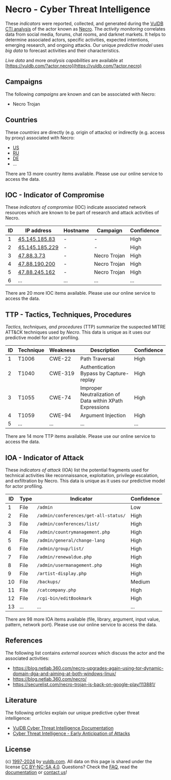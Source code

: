 # Necro - Cyber Threat Intelligence

These _indicators_ were reported, collected, and generated during the [VulDB CTI analysis](https://vuldb.com/?kb.cti) of the actor known as [Necro](https://vuldb.com/?actor.necro). The _activity monitoring_ correlates data from social media, forums, chat rooms, and darknet markets. It helps to determine associated actors, specific activities, expected intentions, emerging research, and ongoing attacks. Our unique _predictive model_ uses _big data_ to forecast activities and their characteristics.

_Live data_ and more _analysis capabilities_ are available at [https://vuldb.com/?actor.necro](https://vuldb.com/?actor.necro)

## Campaigns

The following _campaigns_ are known and can be associated with Necro:

* Necro Trojan

## Countries

These _countries_ are directly (e.g. origin of attacks) or indirectly (e.g. access by proxy) associated with Necro:

* [US](https://vuldb.com/?country.us)
* [RU](https://vuldb.com/?country.ru)
* [DE](https://vuldb.com/?country.de)
* ...

There are 13 more country items available. Please use our online service to access the data.

## IOC - Indicator of Compromise

These _indicators of compromise_ (IOC) indicate associated network resources which are known to be part of research and attack activities of Necro.

ID | IP address | Hostname | Campaign | Confidence
-- | ---------- | -------- | -------- | ----------
1 | [45.145.185.83](https://vuldb.com/?ip.45.145.185.83) | - | - | High
2 | [45.145.185.229](https://vuldb.com/?ip.45.145.185.229) | - | - | High
3 | [47.88.3.73](https://vuldb.com/?ip.47.88.3.73) | - | Necro Trojan | High
4 | [47.88.190.200](https://vuldb.com/?ip.47.88.190.200) | - | Necro Trojan | High
5 | [47.88.245.162](https://vuldb.com/?ip.47.88.245.162) | - | Necro Trojan | High
6 | ... | ... | ... | ...

There are 20 more IOC items available. Please use our online service to access the data.

## TTP - Tactics, Techniques, Procedures

_Tactics, techniques, and procedures_ (TTP) summarize the suspected MITRE ATT&CK techniques used by _Necro_. This data is unique as it uses our predictive model for actor profiling.

ID | Technique | Weakness | Description | Confidence
-- | --------- | -------- | ----------- | ----------
1 | T1006 | CWE-22 | Path Traversal | High
2 | T1040 | CWE-319 | Authentication Bypass by Capture-replay | High
3 | T1055 | CWE-74 | Improper Neutralization of Data within XPath Expressions | High
4 | T1059 | CWE-94 | Argument Injection | High
5 | ... | ... | ... | ...

There are 14 more TTP items available. Please use our online service to access the data.

## IOA - Indicator of Attack

These _indicators of attack_ (IOA) list the potential fragments used for technical activities like reconnaissance, exploitation, privilege escalation, and exfiltration by Necro. This data is unique as it uses our predictive model for actor profiling.

ID | Type | Indicator | Confidence
-- | ---- | --------- | ----------
1 | File | `/admin` | Low
2 | File | `/admin/conferences/get-all-status/` | High
3 | File | `/admin/conferences/list/` | High
4 | File | `/admin/countrymanagement.php` | High
5 | File | `/admin/general/change-lang` | High
6 | File | `/admin/group/list/` | High
7 | File | `/admin/renewaldue.php` | High
8 | File | `/admin/usermanagement.php` | High
9 | File | `/artist-display.php` | High
10 | File | `/backups/` | Medium
11 | File | `/catcompany.php` | High
12 | File | `/cgi-bin/editBookmark` | High
13 | ... | ... | ...

There are 98 more IOA items available (file, library, argument, input value, pattern, network port). Please use our online service to access the data.

## References

The following list contains _external sources_ which discuss the actor and the associated activities:

* https://blog.netlab.360.com/necro-upgrades-again-using-tor-dynamic-domain-dga-and-aiming-at-both-windows-linux/
* https://blog.netlab.360.com/necro/
* https://securelist.com/necro-trojan-is-back-on-google-play/113881/

## Literature

The following _articles_ explain our unique predictive cyber threat intelligence:

* [VulDB Cyber Threat Intelligence Documentation](https://vuldb.com/?kb.cti)
* [Cyber Threat Intelligence - Early Anticipation of Attacks](https://www.scip.ch/en/?labs.20201022)

## License

(c) [1997-2024](https://vuldb.com/?kb.changelog) by [vuldb.com](https://vuldb.com/?kb.about). All data on this page is shared under the license [CC BY-NC-SA 4.0](https://creativecommons.org/licenses/by-nc-sa/4.0/). Questions? Check the [FAQ](https://vuldb.com/?kb.faq), read the [documentation](https://vuldb.com/?kb) or [contact us](https://vuldb.com/?contact)!
